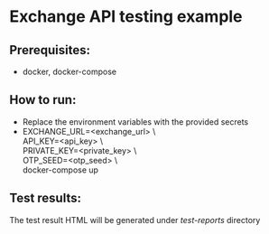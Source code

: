 # Exchange API testing example
## Prerequisites:
- docker, docker-compose
## How to run:
- Replace the environment variables with the provided secrets
- EXCHANGE_URL=<exchange_url> \ <br/>
  API_KEY=<api_key> \ <br/>
  PRIVATE_KEY=<private_key> \ <br/>
  OTP_SEED=<otp_seed> \ <br/>
 docker-compose up
## Test results:
The test result HTML will be generated under *test-reports* directory
